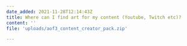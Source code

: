 ```yaml
---
date_added: 2021-11-28T12:14:43Z
title: Where can I find art for my content (Youtube, Twitch etc)?
content: ''
file: 'uploads/aof3_content_creator_pack.zip'

---
```

